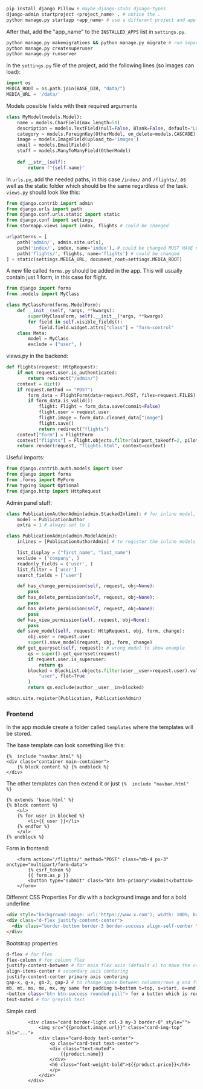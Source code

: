 
```bash
pip install django Pillow # maybe django-stubs djnago-types
django-admin startproject <project_name> . # notice the .
python manage.py startapp <app_name> # use a different project and app name
```

After that, add the "app_name" to the `INSTALLED_APPS` list in `settings.py`.

```bash
python manage.py makemigrations && python manage.py migrate # run separate
python manage.py createsuperuser
python manage.py runserver
```

In the `settings.py` file of the project, add the following lines (so images can load):

```python
import os
MEDIA_ROOT = os.path.join(BASE_DIR, "data/")
MEDIA_URL = '/data/'
```
Models possible fields with their required arguments
```py
class MyModel(models.Model):
    name = models.CharField(max_length=50)
    description = models.TextField(null=False, Blank=False, default="LOL")
    category = models.ForeignKey(OtherModel, on_delete=models.CASCADE)
    image = models.ImageField(upload_to='images')
    email = models.EmailField()
    stuff = models.ManyToManyField(OtherModel)
    
    def __str__(self):
        return f"{self.name}"
```
In `urls.py`, add the needed paths, in this case `/index/` and `/flights/`, as well as the static folder which should be the same regardless of the task. `views.py` should look like this:

```python
from django.contrib import admin
from django.urls import path
from django.conf.urls.static import static
from django.conf import settings
from storeapp.views import index, flights # could be changed

urlpatterns = [
    path('admin/', admin.site.urls),
    path('index/', index, name='index'), # could be changed MUST HAVE name='something'
    path('flights/', flights, name='flights') # could be changed
] + static(settings.MEDIA_URL, document_root=settings.MEDIA_ROOT)
```

A new file called `forms.py` should be added in the app. This will usually contain just 1 form, in this case for flight.

```python
from django import forms
from .models import MyClass

class MyClassForm(forms.ModelForm):
    def __init__(self, *args, **kwargs):
        super(MyClassForm, self).__init__(*args, **kwargs)
        for field in self.visible_fields():
            field.field.widget.attrs["class"] = "form-control"
    class Meta:
        model = MyClass
        exclude = ("user", )
```

views.py in the backend:

```python
def flights(request: HttpRequest):
    if not request.user.is_authenticated:
        return redirect("/admin/")
    context = dict()
    if request.method == "POST":
        form_data = FlightForm(data=request.POST, files=request.FILES)
        if form_data.is_valid():
            flight: Flight = form_data.save(commit=False)
            flight.user = request.user
            flight.image = form_data.cleaned_data["image"]
            flight.save()
            return redirect("flights")
    context["form"] = FlightForm
    context["flights"] = Flight.objects.filter(airport_takeoff=2, pilot__name="John").all()
    return render(request, "flights.html", context=context)
```

Useful imports:

```python
from django.contrib.auth.models import User
from django import forms
from .forms import MyForm
from typing import Optional
from django.http import HttpRequest
```

Admin panel stuff:

```python
class PublicationAuthorAdmin(admin.StackedInline): # for inline model, can use TabularInline too
    model = PublicationAuthor
    extra = 1 # always set to 1

class PublicationAdmin(admin.ModelAdmin):
    inlines = [PublicationAuthorAdmin] # to register the inline models

    list_display = ("first_name", "last_name")
    exclude = ('company', )
    readonly_fields = ('user', )
    list_filter = ['user']
    search_fields = ['user']

    def has_change_permission(self, request, obj=None):
        pass
    def has_delete_permission(self, request, obj=None):
        pass
    def has_delete_permission(self, request, obj=None):
        pass
    def has_view_permission(self, request, obj=None):
        pass
    def save_model(self, request: HttpRequest, obj, form, change):
        obj.user = request.user
        super().save_model(request, obj, form, change)
    def get_queryset(self, request): # wrong model to show example
        qs = super().get_queryset(request)
        if request.user.is_superuser:
            return qs
        blocked = BlockList.objects.filter(user__user=request.user).values_list(
            "user", flat=True
        )
        return qs.exclude(author__user__in=blocked)

admin.site.register(Publication, PublicationAdmin)
```
### Frontend
In the app module create a folder called `templates` where the templates will be stored.

The base template can look something like this:
```jinja
{%  include "navbar.html" %}
<div class="container main-container">
    {% block content %} {% endblock %}
</div>
```
The other templates can then extend it or just `{%  include "navbar.html" %}`
```jinja
{% extends 'base.html' %}
{% block content %}
    <ul>
    {% for user in blocked %}
        <li>{{ user }}</li>
    {% endfor %}
    </ul>
{% endblock %}
```
Form in frontend:
```jinja
    <form action="/flights/" method="POST" class="mb-4 px-3" enctype="multipart/form-data">
        {% csrf_token %}
        {{ form.as_p }}
        <button type="submit" class="btn btn-primary">Submit</button>
    </form>
```

Different CSS Properties
For div with a background image and for a bold underline
```html
<div style="background-image: url('https://www.x.com'); width: 100%; background-position: center; background-size: cover; height: 500px;">
<div class="d-flex justify-content-center">
  <div class="border-bottom border-3 border-success align-self-center " style="width:8rem"></div>
</div>
```

Bootstrap properties
```bash
d-flex # for flex
flex-column # for column flex
justify-content-between # for main flex axis (default x) to make the content at the begging and at the end used for navbars
align-items-center # secondary axis centering
justify-content-center primary axis centering
gap-x, g-x, gb-2, gap-2 # to change space between columns/rows g and flex elements gap
mb, mt, ms, me, mx, my same for padding b=bottom t=top, s=start, e=end 
<button class="btn btn-success rounded-pill"> for a button which is rounded
text-muted # for greyish text
```
Simple card
```jinja
        <div class="card border-light col-3 my-3 border-0" style="">
            <img src="{{product.image.url}}" class="card-img-top" alt="...">
            <div class="card-body text-center">
                <p class="card-text text-center">
                <div class="text-muted">
                    {{product.name}}
                </div>
                <h6 class="font-weight-bold">${{product.price}}</h6>
                </p>
            </div>
        </div>
```
